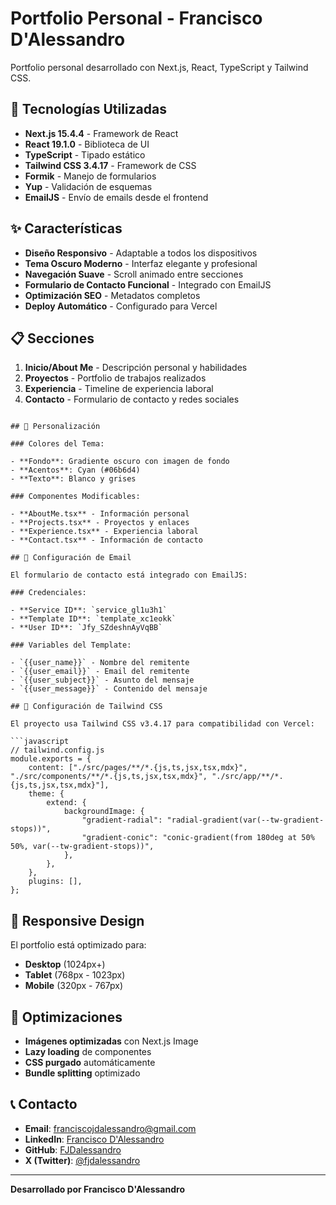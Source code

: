 # Portfolio Personal - Francisco D'Alessandro

Portfolio personal desarrollado con Next.js, React, TypeScript y Tailwind CSS.

## 🚀 Tecnologías Utilizadas

- **Next.js 15.4.4** - Framework de React
- **React 19.1.0** - Biblioteca de UI
- **TypeScript** - Tipado estático
- **Tailwind CSS 3.4.17** - Framework de CSS
- **Formik** - Manejo de formularios
- **Yup** - Validación de esquemas
- **EmailJS** - Envío de emails desde el frontend

## ✨ Características

- **Diseño Responsivo** - Adaptable a todos los dispositivos
- **Tema Oscuro Moderno** - Interfaz elegante y profesional
- **Navegación Suave** - Scroll animado entre secciones
- **Formulario de Contacto Funcional** - Integrado con EmailJS
- **Optimización SEO** - Metadatos completos
- **Deploy Automático** - Configurado para Vercel

## 📋 Secciones

1. **Inicio/About Me** - Descripción personal y habilidades
2. **Proyectos** - Portfolio de trabajos realizados
3. **Experiencia** - Timeline de experiencia laboral
4. **Contacto** - Formulario de contacto y redes sociales

```

## 🎨 Personalización

### Colores del Tema:

- **Fondo**: Gradiente oscuro con imagen de fondo
- **Acentos**: Cyan (#06b6d4)
- **Texto**: Blanco y grises

### Componentes Modificables:

- **AboutMe.tsx** - Información personal
- **Projects.tsx** - Proyectos y enlaces
- **Experience.tsx** - Experiencia laboral
- **Contact.tsx** - Información de contacto

## 📧 Configuración de Email

El formulario de contacto está integrado con EmailJS:

### Credenciales:

- **Service ID**: `service_gl1u3h1`
- **Template ID**: `template_xc1eokk`
- **User ID**: `Jfy_SZdeshnAyVqBB`

### Variables del Template:

- `{{user_name}}` - Nombre del remitente
- `{{user_email}}` - Email del remitente
- `{{user_subject}}` - Asunto del mensaje
- `{{user_message}}` - Contenido del mensaje

## 🔧 Configuración de Tailwind CSS

El proyecto usa Tailwind CSS v3.4.17 para compatibilidad con Vercel:

```javascript
// tailwind.config.js
module.exports = {
    content: ["./src/pages/**/*.{js,ts,jsx,tsx,mdx}", "./src/components/**/*.{js,ts,jsx,tsx,mdx}", "./src/app/**/*.{js,ts,jsx,tsx,mdx}"],
    theme: {
        extend: {
            backgroundImage: {
                "gradient-radial": "radial-gradient(var(--tw-gradient-stops))",
                "gradient-conic": "conic-gradient(from 180deg at 50% 50%, var(--tw-gradient-stops))",
            },
        },
    },
    plugins: [],
};
```

## 📱 Responsive Design

El portfolio está optimizado para:

- **Desktop** (1024px+)
- **Tablet** (768px - 1023px)
- **Mobile** (320px - 767px)

## 🚀 Optimizaciones

- **Imágenes optimizadas** con Next.js Image
- **Lazy loading** de componentes
- **CSS purgado** automáticamente
- **Bundle splitting** optimizado

## 📞 Contacto

- **Email**: franciscojdalessandro@gmail.com
- **LinkedIn**: [Francisco D'Alessandro](https://www.linkedin.com/in/francisco-dalessandro)
- **GitHub**: [FJDalessandro](https://github.com/FJDalessandro)
- **X (Twitter)**: [@fjdalessandro](https://x.com/fjdalessandro)

---

**Desarrollado por Francisco D'Alessandro**
